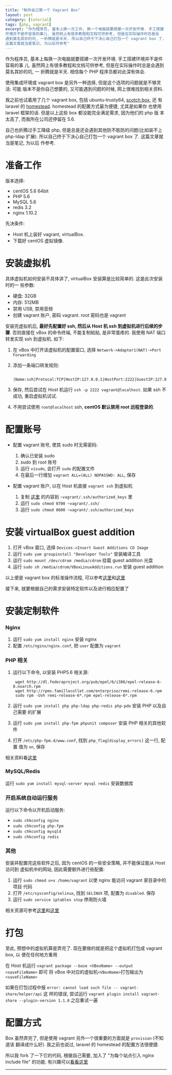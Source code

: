 ```yaml
---
title: "制作自己第一个 Vagrant Box"
layout: post
category: [tutorial]
tags: [php, vagrant]
excerpt: "作为程序员, 基本上换一次工作, 换一个电脑就要搭建一次开发环境. 手工搭建
环境并不是件容易的事儿. 虽然网上有很多教程和文档可供参考, 但是在实际操作时总是会
遇到莫名其妙的坑, 一折腾就是半天. 所以自己终于下决心自己打包一个 vagrant box 了.
这篇文章就当是笔记, 为以后作参考"
---
```


作为程序员, 基本上每换一次电脑就要搭建一次开发环境. 手工搭建环境并不是件容易的事
儿. 虽然网上有很多教程和文档可供参考, 但是在实际操作时总是会遇到莫名其妙的坑, 一
折腾就是半天. 相信每个 PHP 程序员都对此深有体会.

使用集成环境或 vagrant box 是另外一种选择, 但是这个选项的问题就是不够灵活: 可能
版本不是你自己想要的, 又可能遇到问题的时候, 网上很难找到相关资料.

我之前也试着用了几个 vagrant box, 包括 ubuntu-trusty64, [scotch box][scoth], 还
有 laravel 的 [homestead][homestead]. homestead 的配置方式最为便捷, 尤其是如果你
也使用 laravel 框架的话. 但是以上这些 box 都没能完全满足需求, 因为他们的 php 版
本太高了, 而我所在公司还停留在 5.6.

自己也折腾过手工降级 php, 但是总是还会遇到其他防不胜防的问题(比如装不上 php-ldap
扩展). 所以自己终于下决心自己打包一个 vagrant box 了. 这篇文章就当是笔记, 为以后
作参考.

# 准备工作

版本选择:

- centOS 5.6 64bit
- PHP 5.6
- MySQL 5.6
- redis 3.2
- nginx 1.10.2

先决条件:

- Host 机上装好 vagrant, virtualBox.
- 下载好 centOS 虚拟镜像.

# 安装虚拟机

具体虚拟机如何安装不具体讲了, virtualBox 安装算是比较简单的. 这是此次安装时的一
些参数:

- 硬盘: 32GB
- 内存: 512MB
- 禁用 USB, 禁用音频
- 创建 vagrant 账户, 密码 vagrant. root 密码也是 vagrant

安装完虚拟机后, __最好先配置好 ssh, 然后从 Host 机 ssh 到虚拟机进行后续的步骤__.
否则直接在 vBox 的命令终端, 不能复制粘贴, 是非常蛋疼的. 我使用 NAT 端口转发实现
ssh 到虚拟机. 如下:

1. 在 vBox 中打开该虚拟机的配置窗口, 选择 `Network->Adapter1(NAT)->Port
   Forwarding`
2. 添加一条端口转发规则:
        
        |Name:ssh|Protocal:TCP|HostIP:127.0.0.1|HostPort:2222|GuestIP:127.0.0.1|GuestPort:22|

3. 保存, 然后尝试在 Host 机运行 `ssh -p 2222 vagrant@localhost`. 如果 ssh 不成功,
   重启虚拟机试试.
4. 不用尝试使用 `root@localhost` ssh, __centOS 默认禁用 root 远程登录的__.

# 配置账号

- 配置 vagrant 账号, 使其 sudo 时无需密码:
    1. 确认已安装 sudo
    2. sudo 到 root 账号
    3. 运行 `visudo`, 会打开 `sudo` 的配置文件
    4. 在最后一行增加 `vagrant ALL=(ALL) NOPASSWD: ALL`, 保存

- 配置 vagrant 账户, 以在 Host 机直接 `vagrant ssh` 到虚拟机
    1. 复制 [这里][insecureKey] 的内容到 `~vagrant/.ssh/authorized_keys` 里
    2. 运行 `sudo chmod 0700 ~vagrant/.ssh/`
    3. 运行 `sudo chmod 0600 ~vagrant/.ssh/authorized_keys`

# 安装 virtualBox guest addition

1. 打开 vBox 窗口, 选择 `Devices->Insert Guest Additions CD Image`
2. 运行 `sudo yum groupinstall "Developer Tools"` 安装编译工具
3. 运行 `sudo mount /dev/cdrom /media/cdrom` 挂载 guest addition 光盘
4. 运行 `sudo sh /media/cdrom/VBoxLinuxAdditions.run` 安装 guest addition

以上便是 vagrant box 的标准操作流程, 可以参考[这里][convention]和[这里][basic]

接下来, 就要根据自己的需求安装特定软件以及进行相应配置了

# 安装定制软件

### Nginx

1. 运行 `sudo yum install nginx` 安装 nginx
2. 配置 `/etc/nginx/nginx.conf`, 把 `user` 配置为 `vagrant`

### PHP 相关

1. 运行以下命令, 以安装 PHP5.6 相关源:

        wget http://dl.fedoraproject.org/pub/epel/6/i386/epel-release-6-8.noarch.rpm
        wget http://rpms.famillecollet.com/enterprise/remi-release-6.rpm
        sudo rpm -Uvh remi-release-6*.rpm epel-release-6*.rpm

2. 运行 `sudo yum install php php-ldap php-redis php-pdo` 安装 PHP 以及自己需要
   的扩展
3. 运行 `sudo yum install php-fpm phpunit composer` 安装 PHP 相关的其他软件
4. 打开 `/etc/php-fpm.d/www.conf`, 找到 `php_flag[display_errors]` 这一行, 配置
   值为 `on`, 保存

相关资料看[这里][source]

### MySQL/Redis

运行 `sudo yum install mysql-server mysql redis` 安装数据库

### 开启系统自动运行服务

运行以下命令以开机启动服务:

- `sudo chkconfig nginx`
- `sudo chkconfig php-fpm`
- `sudo chkconfig mysqld`
- `sudo chkconfig redis`

### 其他

安装并配置完这些软件之后, 因为 centOS 的一些安全策略, 并不能保证能从 Host 访问到
虚拟机中的网站, 因此需要额外进行些配置:

1. 运行 `sudo chmod o+x /home/vagrant` 以使 nginx 能访问 vagrant 家目录中的项目
   代码
2. 打开 `/etc/sysconfig/selinux`, 找到 `SELINUX` 项, 配置为 `disabled`. 保存
3. 运行 `sudo service iptables stop` 停用防火墙

相关资源可参考[这里][selinux]和[这里][iptables]

# 打包

至此, 预想中的虚拟机算是弄完了. 现在要做的就是把这个虚拟机打包成 vagrant box, 以
便在任何地方重用

在 Host 机运行 `vagrant package --base <VBoxName> --output <saveFileName>` 即可
将 vBox 中对应的虚拟机`<VBoxName>`打包输出为`<saveFileName>`

如果在打包过程中报 `error: cannot load such file -- vagrant-share/helper/api` 这
样的错误, 尝试运行 `vagrant plugin install vagrant-share --plugin-version 1.1.8`
之后重试一遍

# 配置方式

Box 虽然弄完了, 但是使用 vagrant 另外一个很重要的方面就是 `provision` (不知道该
翻译成什么好). 我之前也说过, laravel 的 homestead 的配置方法很便捷.

所以我 fork 了一下它的代码, 根据自己需要, 加入了 "为每个站点引入 nginx include
file" 的功能. 有兴趣可以[看看这里][uxinstead]

---

[scoth]: https://box.scotch.io/
[homestead]: https://laravel.com/docs/5.4/homestead
[convention]: https://www.vagrantup.com/docs/boxes/base.html
[basic]: https://www.vagrantup.com/docs/virtualbox/boxes.html
[insecureKey]: https://github.com/mitchellh/vagrant/blob/master/keys/vagrant.pub
[selinux]: https://www.centos.org/docs/5/html/5.2/Deployment_Guide/sec-sel-enable-disable.html
[iptables]: http://www.binarytides.com/open-http-port-iptables-centos/
[source]: https://www.mojowill.com/geek/howto-install-php-5-4-5-5-or-5-6-on-centos-6-and-centos-7/
[uxinstead]: https://github.com/UniFreak/uxinstead












